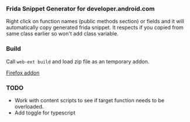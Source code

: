 ### Frida Snippet Generator for developer.android.com

Right click on function names (public methods section) or fields and it will automatically copy generated frida snippet.
It respects if you copied from same class earlier so won't add class variable.

### Build

Call `web-ext build` and load zip file as an temporary addon.

[Firefox addon](https://addons.mozilla.org/en-US/firefox/addon/frida-sniper-for-dev-android/)

### TODO

- Work with content scripts to see if target function needs to be overloaded.
- Add toggle for typescript


